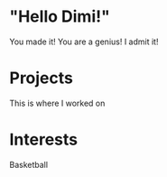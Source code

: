 # "Hello Dimi!"
You made it!
You are a genius!
I admit it!

# Projects
This is where I worked on

# Interests
Basketball
